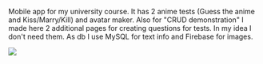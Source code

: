Mobile app for my university course. It has 2 anime tests (Guess the anime and Kiss/Marry/Kill) and avatar maker.
Also for "CRUD demonstration" I made here 2 additional pages for creating questions for tests. In my idea I don't need them.
As db I use MySQL for text info and Firebase for images.

![](gif/ezgif.com-gif-maker.gif)
